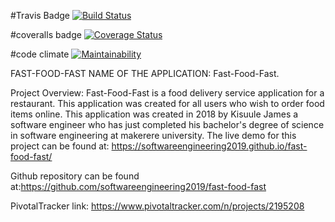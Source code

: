 #Travis Badge
[![Build Status](https://travis-ci.org/softwareengineering2019/fast-food-fast.svg?branch=finished_api)](https://travis-ci.org/softwareengineering2019/fast-food-fast)

#coveralls badge
[![Coverage Status](https://coveralls.io/repos/github/softwareengineering2019/fast-food-fast/badge.svg?branch=finished_api)](https://coveralls.io/github/softwareengineering2019/fast-food-fast?branch=finished_api)

#code climate
[![Maintainability](https://api.codeclimate.com/v1/badges/b8f7a2b1c97bdd54b255/maintainability)](https://codeclimate.com/github/softwareengineering2019/fast-food-fast/maintainability)

FAST-FOOD-FAST
NAME OF THE APPLICATION: Fast-Food-Fast.

Project Overview: Fast-Food-Fast is a food delivery service application for a restaurant. This application was created for all users who wish to order food items online. This application was created in 2018 by Kisuule James a software engineer who has just completed his bachelor's degree of science in software engineering at makerere university. The live demo for this project can be found at: https://softwareengineering2019.github.io/fast-food-fast/

Github repository can be found at:https://github.com/softwareengineering2019/fast-food-fast

PivotalTracker link: https://www.pivotaltracker.com/n/projects/2195208
